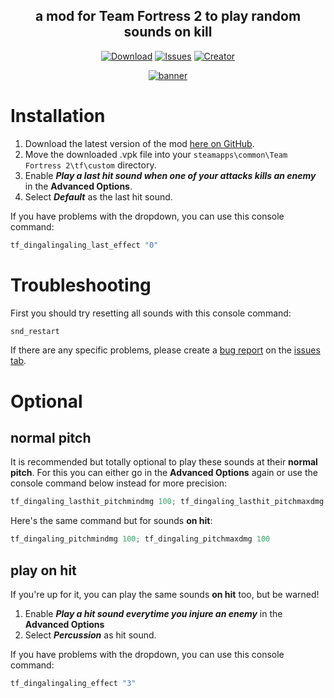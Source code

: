 <!-- TITLE -->
<h2 align="center">a mod for Team Fortress 2 to play random sounds on kill</h2>
<div align="center">

[![Download](https://img.shields.io/github/downloads/BluestoneDE/random_killsounds/total.svg?style=for-the-badge&label=download&color=green&logo=DocuSign&logoColor=white)][download-link]
[![Issues](https://img.shields.io/github/issues-raw/BluestoneDE/random_killsounds?color=orange&logo=windows%20terminal&style=for-the-badge)][issues]
[![Creator](https://img.shields.io/github/followers/BluestoneDE?color=blue&label=_Bluestone_&logo=github&style=for-the-badge)](https://github.com/BluestoneDE)

[![banner](https://repository-images.githubusercontent.com/506568989/4796ff15-63af-4aed-aa8f-892696eb2328)][download-link]

</div>

# Installation
1. Download the latest version of the mod [here on GitHub][download-link].
2. Move the downloaded .vpk file into your `steamapps\common\Team Fortress 2\tf\custom` directory.
3. Enable ***Play a last hit sound when one of your attacks kills an enemy*** in the **Advanced Options**.
4. Select ***Default*** as the last hit sound.

If you have problems with the dropdown, you can use this console command:
```cpp
tf_dingalingaling_last_effect "0"
```
# Troubleshooting
First you should try resetting all sounds with this console command:
```cpp
snd_restart
```
If there are any specific problems, please create a [bug report][report] on the [issues tab][issues].

# Optional
## **normal pitch**
It is recommended but totally optional to play these sounds at their **normal pitch**. For this you can either go in the **Advanced Options** again or use the console command below instead for more precision:
```cpp
tf_dingaling_lasthit_pitchmindmg 100; tf_dingaling_lasthit_pitchmaxdmg 100
```
Here's the same command but for sounds **on hit**:
```cpp
tf_dingaling_pitchmindmg 100; tf_dingaling_pitchmaxdmg 100
```

## **play on hit**
If you're up for it, you can play the same sounds **on hit** too, but be warned!
1. Enable ***Play a hit sound everytime you injure an enemy*** in the **Advanced Options**
2. Select ***Percussion*** as hit sound.

If you have problems with the dropdown, you can use this console command:
```cpp
tf_dingalingaling_effect "3"
```

<!-- LINKS -->
[download-link]: https://github.com/BluestoneDE/random_killsounds/releases/latest/download/410_random_killsounds.vpk
[report]: https://github.com/BluestoneDE/random_killsounds/issues/new?template=bug_report.md
[issues]: https://github.com/BluestoneDE/random_killsounds/issues
